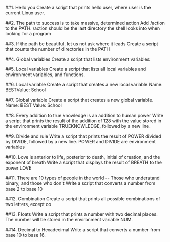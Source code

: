 ##1. Hello you Create a script that prints hello user, where user is the current Linux user.

##2. The path to success is to take massive, determined action Add /action to the PATH. /action should be the last directory the shell looks into when looking for a program

##3. If the path be beautiful, let us not ask where it leads Create a script that counts the number of directories in the PATH

##4. Global variables Create a script that lists environment variables

##5. Local variables Create a script that lists all local variables and environment variables, and functions.

##6. Local variable Create a script that creates a new local variable.Name: BESTValue: School

##7. Global variable Create a script that creates a new global variable. Name: BEST Value: School

##8. Every addition to true knowledge is an addition to human power Write a script that prints the result of the addition of 128 with the value stored in the environment variable TRUEKNOWLEDGE, followed by a new line.

##9. Divide and rule Write a script that prints the result of POWER divided by DIVIDE, followed by a new line. POWER and DIVIDE are environment variables 

##10. Love is anterior to life, posterior to death, initial of creation, and the exponent of breath Write a script that displays the result of BREATH to the power LOVE

##11. There are 10 types of people in the world -- Those who understand binary, and those who don't Write a script that converts a number from base 2 to base 10

##12. Combination Create a script that prints all possible combinations of two letters, except oo

##13. Floats Write a script that prints a number with two decimal places. The number will be stored in the environment variable NUM.

##14. Decimal to Hexadecimal Write a script that converts a number from base 10 to base 16.

